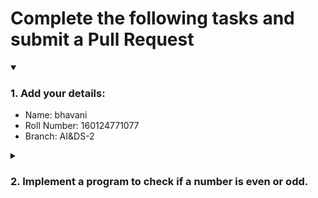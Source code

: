 # Complete the following tasks and submit a Pull Request
<details open>
<summary><h3>1. Add your details: </h3></summary>
<ul>
  <li> Name: bhavani
  <li> Roll Number: 160124771077
  <li> Branch: AI&DS-2
</ul>
</details>
<details>
<summary><h3> 2. Implement a program to check if a number is even or odd. </h3></summary>
<ul>
  <li> Create a new file in the repository and add your code. </li>
  <li> Use any programming language of your choice. </li>
</ul>
</details>
